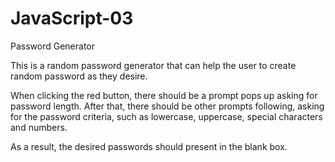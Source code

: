 # JavaScript-03
Password Generator

This is a random password generator that can help the user to create random password as they desire.

When clicking the red button, there should be a prompt pops up asking for password length. After that, there should be other prompts following, asking for the password criteria, such as lowercase, uppercase, special characters and numbers.

As a result, the desired passwords should present in the blank box.
